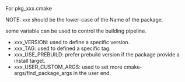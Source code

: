 For pkg_xxx.cmake

NOTE: `xxx` should be the lower-case of the Name of the package.

some variable can be used to control the building pipeline.

- xxx_VERSION: used to define a specific version.
- xxx_TAG: used to defined a specific tag.
- xxx_USE_PREBUILD: prefer prebuild version if the package provide a install target.
- xxx_USER_CUSTOM_ARGS: used to set more cmake-args/find_package_args in the user end.
